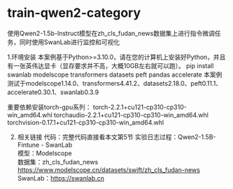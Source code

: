 # train-qwen2-category
使用Qwen2-1.5b-Instruct模型在zh_cls_fudan_news数据集上进行指令微调任务，同时使用SwanLab进行监控和可视化

1.环境安装
本案例基于Python>=3.10.0，请在您的计算机上安装好Python，并且有一张英伟达显卡（显存要求并不高，大概10GB左右就可以跑）。
pip install swanlab modelscope transformers datasets peft pandas accelerate
本案例测试于modelscope1.14.0、transformers4.41.2、datasets2.18.0、peft0.11.1、accelerate0.30.1、swanlab0.3.9 

重要依赖安装torch-gpu系列：
torch-2.2.1+cu121-cp310-cp310-win_amd64.whl
torchaudio-2.2.1+cu121-cp310-cp310-win_amd64.whl
torchvision-0.17.1+cu121-cp310-cp310-win_amd64.whl


2. 相关链接
代码：完整代码直接看本文第5节
实验日志过程：Qwen2-1.5B-Fintune - SwanLab  
模型：Modelscope  
数据集：zh_cls_fudan_news https://www.modelscope.cn/datasets/swift/zh_cls_fudan-news
SwanLab：https://swanlab.cn  
